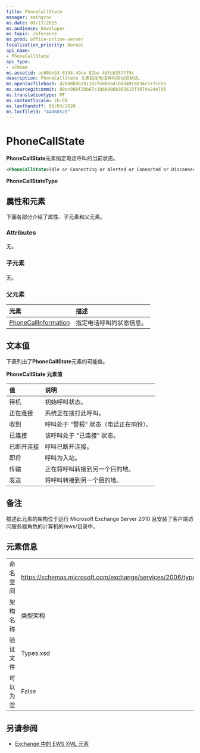 ```yaml
---
title: PhoneCallState
manager: sethgros
ms.date: 09/17/2015
ms.audience: Developer
ms.topic: reference
ms.prod: office-online-server
localization_priority: Normal
api_name:
- PhoneCallState
api_type:
- schema
ms.assetid: ac009eb3-6334-49ce-82be-48fe83577f9c
description: PhoneCallState 元素指定电话呼叫的当前状态。
ms.openlocfilehash: d2088b9b2811befe80684188d49c8034c577cc55
ms.sourcegitcommit: 88ec988f2bb67c1866d06b361615f3674a24e795
ms.translationtype: MT
ms.contentlocale: zh-CN
ms.lasthandoff: 06/03/2020
ms.locfileid: "44468528"
---
```

# <a name="phonecallstate"></a>PhoneCallState

**PhoneCallState**元素指定电话呼叫的当前状态。 
  
```xml
<PhoneCallState>Idle or Connecting or Alerted or Connected or Disconnected or Incoming or Transferring or Forwarding</PhoneCallState>
```

 **PhoneCallStateType**
## <a name="attributes-and-elements"></a>属性和元素

下面各部分介绍了属性、子元素和父元素。
  
### <a name="attributes"></a>Attributes

无。
  
### <a name="child-elements"></a>子元素

无。
  
### <a name="parent-elements"></a>父元素

|**元素**|**描述**|
|:-----|:-----|
|[PhoneCallInformation](phonecallinformation.md) <br/> |指定电话呼叫的状态信息。  <br/> |
   
## <a name="text-value"></a>文本值

下表列出了**PhoneCallState**元素的可能值。 
  
**PhoneCallState 元素值**

|**值**|**说明**|
|:-----|:-----|
|待机  <br/> |初始呼叫状态。  <br/> |
|正在连接  <br/> |系统正在拨打此呼叫。  <br/> |
|收到  <br/> |呼叫处于 "警报" 状态（电话正在响铃）。  <br/> |
|已连接  <br/> |该呼叫处于 "已连接" 状态。  <br/> |
|已断开连接  <br/> |呼叫已断开连接。  <br/> |
|即将  <br/> |呼叫为入站。  <br/> |
|传输  <br/> |正在将呼叫转接到另一个目的地。  <br/> |
|发送  <br/> |将呼叫转接到另一个目的地。  <br/> |
   
## <a name="remarks"></a>备注

描述此元素的架构位于运行 Microsoft Exchange Server 2010 且安装了客户端访问服务器角色的计算机的/ews/目录中。
  
## <a name="element-information"></a>元素信息

|||
|:-----|:-----|
|命名空间  <br/> |https://schemas.microsoft.com/exchange/services/2006/types  <br/> |
|架构名称  <br/> |类型架构  <br/> |
|验证文件  <br/> |Types.xsd  <br/> |
|可以为空  <br/> |False  <br/> |
   
## <a name="see-also"></a>另请参阅



- [Exchange 中的 EWS XML 元素](ews-xml-elements-in-exchange.md)


